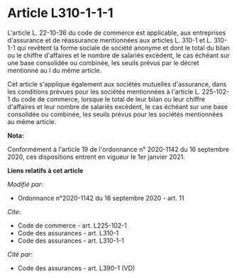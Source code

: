 # Article L310-1-1-1

L'article L. 22-10-36 du code de commerce est applicable, aux entreprises d'assurance et de réassurance mentionnées aux
articles L. 310-1 et L. 310-1-1 qui revêtent la forme sociale de société anonyme et dont le total du bilan ou le chiffre
d'affaires et le nombre de salariés excèdent, le cas échéant sur une base consolidée ou combinée, les seuils prévus par le
décret mentionné au I du même article.

Cet article s'applique également aux sociétés mutuelles d'assurance, dans les conditions prévues pour les sociétés
mentionnées à l'article L. 225-102-1 du code de commerce, lorsque le total de leur bilan ou leur chiffre d'affaires et leur
nombre de salariés excèdent, le cas échéant sur une base consolidée ou combinée, les seuils prévus pour les sociétés
mentionnées au même article.

**Nota:**

Conformément à l'article 19 de l'ordonnance n° 2020-1142 du 16 septembre 2020, ces dispositions entrent en vigueur le 1er
janvier 2021.

**Liens relatifs à cet article**

_Modifié par_:

  - Ordonnance n°2020-1142 du 16 septembre 2020 - art. 11

_Cite_:

  - Code de commerce - art. L225-102-1
  - Code des assurances - art. L310-1
  - Code des assurances - art. L310-1-1

_Cité par_:

  - Code des assurances - art. L390-1 (VD)

